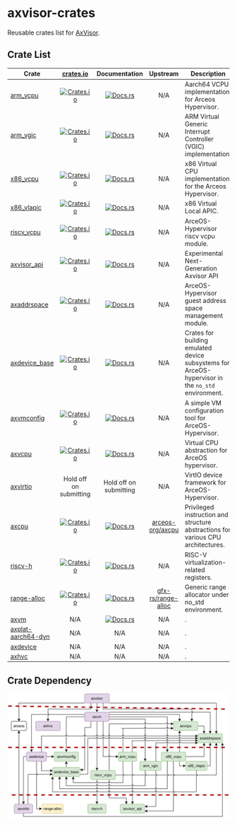 # axvisor-crates

Reusable crates list for [AxVisor](https://github.com/arceos-hypervisor/axvisor).

## Crate List

| Crate                                                           |                                      [crates.io](crates.io)                                       |                                 Documentation                                  | Upstream | Description                                              |
| --------------------------------------------------------------- | :-----------------------------------------------------------------------------------------------: | :----------------------------------------------------------------------------: |:------------: | -------------------------------------------------------- |
| [arm_vcpu](https://github.com/arceos-hypervisor/arm_vcpu) | [![Crates.io](https://img.shields.io/crates/v/arm_vcpu)](https://crates.io/crates/arm_vcpu) | [![Docs.rs](https://docs.rs/arm_vcpu/badge.svg)](https://docs.rs/arm_vcpu) |N/A| Aarch64 VCPU implementation for Arceos Hypervisor. |
| [arm_vgic](https://github.com/arceos-hypervisor/arm_vgic) | [![Crates.io](https://img.shields.io/crates/v/arm_vgic)](https://crates.io/crates/arm_vgic) | [![Docs.rs](https://docs.rs/arm_vgic/badge.svg)](https://docs.rs/arm_vgic) |N/A| ARM Virtual Generic Interrupt Controller (VGIC) implementation. |
| [x86_vcpu](https://github.com/arceos-hypervisor/x86_vcpu) | [![Crates.io](https://img.shields.io/crates/v/x86_vcpu)](https://crates.io/crates/x86_vcpu) | [![Docs.rs](https://docs.rs/x86_vcpu/badge.svg)](https://docs.rs/x86_vcpu) |N/A| x86 Virtual CPU implementation for the Arceos Hypervisor. |
| [x86_vlapic](https://github.com/arceos-hypervisor/x86_vlapic) | [![Crates.io](https://img.shields.io/crates/v/x86_vlapic)](https://crates.io/crates/x86_vlapic) | [![Docs.rs](https://docs.rs/x86_vlapic/badge.svg)](https://docs.rs/x86_vlapic) |N/A| x86 Virtual Local APIC. |
| [riscv_vcpu](https://github.com/arceos-hypervisor/riscv_vcpu) | [![Crates.io](https://img.shields.io/crates/v/riscv_vcpu)](https://crates.io/crates/riscv_vcpu) | [![Docs.rs](https://docs.rs/riscv_vcpu/badge.svg)](https://docs.rs/riscv_vcpu) |N/A| ArceOS-Hypervisor riscv vcpu module. |
| [axvisor_api](https://github.com/arceos-hypervisor/axvisor_api) | [![Crates.io](https://img.shields.io/crates/v/axvisor_api)](https://crates.io/crates/axvisor_api) | [![Docs.rs](https://docs.rs/arm_gicv2/badge.svg)](https://docs.rs/axvisor_api) |N/A| Experimental Next-Generation Axvisor API                 |
| [axaddrspace](https://github.com/arceos-hypervisor/axaddrspace) | [![Crates.io](https://img.shields.io/crates/v/axaddrspace)](https://crates.io/crates/axaddrspace) | [![Docs.rs](https://docs.rs/arm_gicv2/badge.svg)](https://docs.rs/axaddrspace) |N/A| ArceOS-Hypervisor guest address space management module. |
| [axdevice_base](https://github.com/arceos-hypervisor/axdevice_base) | [![Crates.io](https://img.shields.io/crates/v/axdevice_base)](https://crates.io/crates/axdevice_base) | [![Docs.rs](https://docs.rs/axdevice_base/badge.svg)](https://docs.rs/axdevice_base) |N/A| Crates for building emulated device subsystems for ArceOS-hypervisor in the `no_std` environment.           |
| [axvmconfig](https://github.com/arceos-hypervisor/axvmconfig) | [![Crates.io](https://img.shields.io/crates/v/axvmconfig)](https://crates.io/crates/axvmconfig) | [![Docs.rs](https://docs.rs/axvmconfig/badge.svg)](https://docs.rs/axvmconfig) |N/A| A simple VM configuration tool for ArceOS-Hypervisor. |
| [axvcpu](https://github.com/arceos-hypervisor/axvcpu) | [![Crates.io](https://img.shields.io/crates/v/axvcpu)](https://crates.io/crates/axvcpu) | [![Docs.rs](https://docs.rs/axvcpu/badge.svg)](https://docs.rs/axvcpu) |N/A| Virtual CPU abstraction for ArceOS hypervisor. |
| [axvirtio](https://github.com/arceos-hypervisor/axvirtio)   |                                                Hold off on submitting                                                |                                      Hold off on submitting                                       |N/A| VirtIO device framework for ArceOS-Hypervisor.       |
|[axcpu](https://github.com/arceos-hypervisor/axcpu)|[![Crates.io](https://img.shields.io/crates/v/axcpu)](https://crates.io/crates/axcpu) | [![Docs.rs](https://docs.rs/axcpu/badge.svg)](https://docs.rs/axcpu) |[arceos-org/axcpu](https://github.com/arceos-org/axcpu)|Privileged instruction and structure abstractions for various CPU architectures.|
| [riscv-h](https://github.com/arceos-hypervisor/riscv-h) | [![Crates.io](https://img.shields.io/crates/v/riscv-h)](https://crates.io/crates/riscv-h) | [![Docs.rs](https://docs.rs/riscv-h/badge.svg)](https://docs.rs/riscv-h) | N/A | RISC-V virtualization-related registers. |
|[range-alloc](https://github.com/arceos-hypervisor/range-alloc)|[![Crates.io](https://img.shields.io/crates/v/range-alloc)](https://crates.io/crates/range-alloc)|[![Docs.rs](https://docs.rs/range-alloc/badge.svg)](https://docs.rs/range-alloc)|[gfx-rs/range-alloc](https://github.com/arceos-hypervisor/range-alloc)|Generic range allocator under no_std environment.|
|[axvm](https://github.com/arceos-hypervisor/axvm)|N/A|[![Docs.rs](https://img.shields.io/badge/docs-pages-green)](https://arceos-hypervisor.github.io/axvm)|N/A|.|
|[axplat-aarch64-dyn](https://github.com/arceos-hypervisor/axplat-aarch64-dyn)|N/A|N/A|N/A|.|
|[axdevice](https://github.com/arceos-hypervisor/axdevice)|N/A|N/A|N/A|.|
|[axhvc](https://github.com/arceos-hypervisor/axhvc)|N/A|N/A|N/A|.|

## Crate Dependency

![Crate Dependency](./img/dep.png)